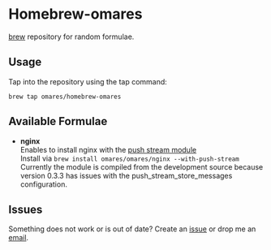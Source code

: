 # Homebrew-omares  
[brew](https://github.com/mxcl/homebrew/) repository for random formulae.

## Usage  
Tap into the repository using the tap command:

    brew tap omares/homebrew-omares

## Available Formulae  
* **nginx**  
  Enables to install nginx with the [push stream module](https://github.com/wandenberg/nginx-push-stream-module)  
  Install via ````brew install omares/omares/nginx --with-push-stream````  
  Currently the module is compiled from the development source because version 0.3.3 has issues with the push_stream_store_messages configuration.

## Issues  
Something does not work or is out of date? Create an [issue](https://github.com/omares/homebrew-omares/issues) or drop me an [email](https://github.com/omares).
